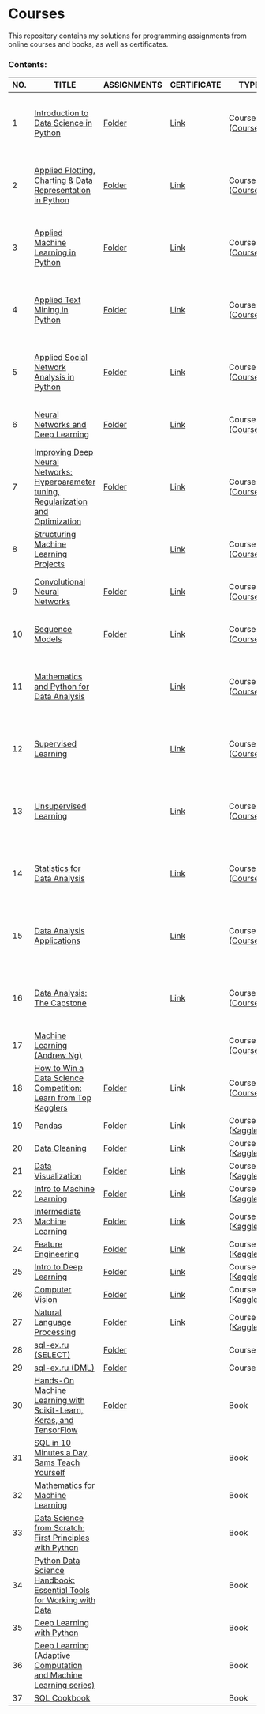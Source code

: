 # Courses
This repository contains my solutions for programming assignments from online courses and books, as well as certificates.  
  
### Contents:
| NO. | TITLE | ASSIGNMENTS | CERTIFICATE | TYPE | NOTE |
|-----|-------|-------------|-------------|------|------|
|1| [Introduction to Data Science in Python](https://www.coursera.org/learn/python-data-analysis) | [Folder](https://github.com/Lenferdetroud/courses/tree/main/Applied%20Data%20Science%20with%20Python%20(specialization)/1.%20Introduction%20to%20Data%20Science%20in%20Python/assignments) | [Link](https://github.com/Lenferdetroud/courses/blob/main/Applied%20Data%20Science%20with%20Python%20(specialization)/1.%20Introduction%20to%20Data%20Science%20in%20Python/Introduction%20to%20Data%20Science%20in%20Python%20(CERTIFICATE).pdf) | Course ([Coursera](https://coursera.org/)) | 1/5 in the [Applied Data Science with Python Specialization](https://www.coursera.org/specializations/data-science-python) ([CERTIFICATE](https://github.com/Lenferdetroud/courses/blob/main/Applied%20Data%20Science%20with%20Python%20(specialization)/SPECIALIZATION%20CERTIFICATE.pdf)) |
|2| [Applied Plotting, Charting & Data Representation in Python](https://www.coursera.org/learn/python-plotting) | [Folder](https://github.com/Lenferdetroud/courses/tree/main/Applied%20Data%20Science%20with%20Python%20(specialization)/2.%20Applied%20Plotting%2C%20Charting%20%26%20Data%20Representation%20in%20Python/assignments) | [Link](https://github.com/Lenferdetroud/courses/blob/main/Applied%20Data%20Science%20with%20Python%20(specialization)/2.%20Applied%20Plotting%2C%20Charting%20%26%20Data%20Representation%20in%20Python/Applied%20Plotting%2C%20Charting%20%26%20Data%20Representation%20in%20Python%20(CERTIFICATE).pdf) | Course ([Coursera](https://coursera.org/)) | 2/5 in the [Applied Data Science with Python Specialization](https://www.coursera.org/specializations/data-science-python) ([CERTIFICATE](https://github.com/Lenferdetroud/courses/blob/main/Applied%20Data%20Science%20with%20Python%20(specialization)/SPECIALIZATION%20CERTIFICATE.pdf)) |
|3| [Applied Machine Learning in Python](https://www.coursera.org/learn/python-machine-learning) | [Folder](https://github.com/Lenferdetroud/courses/tree/main/Applied%20Data%20Science%20with%20Python%20(specialization)/3.%20Applied%20Machine%20Learning%20in%20Python/assignments) | [Link](https://github.com/Lenferdetroud/courses/blob/main/Applied%20Data%20Science%20with%20Python%20(specialization)/3.%20Applied%20Machine%20Learning%20in%20Python/Applied%20Machine%20Learning%20in%20Python%20(CERTIFICATE).pdf) | Course ([Coursera](https://coursera.org/)) | 3/5 in the [Applied Data Science with Python Specialization](https://www.coursera.org/specializations/data-science-python) ([CERTIFICATE](https://github.com/Lenferdetroud/courses/blob/main/Applied%20Data%20Science%20with%20Python%20(specialization)/SPECIALIZATION%20CERTIFICATE.pdf)) |
|4| [Applied Text Mining in Python](https://www.coursera.org/learn/python-text-mining) | [Folder](https://github.com/Lenferdetroud/courses/tree/main/Applied%20Data%20Science%20with%20Python%20(specialization)/4.%20Applied%20Text%20Mining%20in%20Python/assignments) | [Link](https://github.com/Lenferdetroud/courses/blob/main/Applied%20Data%20Science%20with%20Python%20(specialization)/4.%20Applied%20Text%20Mining%20in%20Python/Applied%20Text%20Mining%20in%20Python%20(CERTIFICATE).pdf) | Course ([Coursera](https://coursera.org/)) | 4/5 in the [Applied Data Science with Python Specialization](https://www.coursera.org/specializations/data-science-python) ([CERTIFICATE](https://github.com/Lenferdetroud/courses/blob/main/Applied%20Data%20Science%20with%20Python%20(specialization)/SPECIALIZATION%20CERTIFICATE.pdf)) |
|5| [Applied Social Network Analysis in Python](https://www.coursera.org/learn/python-social-network-analysis) | [Folder](https://github.com/Lenferdetroud/courses/tree/main/Applied%20Data%20Science%20with%20Python%20(specialization)/5.%20Applied%20Social%20Network%20Analysis%20in%20Python/assignments) | [Link](https://github.com/Lenferdetroud/courses/blob/main/Applied%20Data%20Science%20with%20Python%20(specialization)/5.%20Applied%20Social%20Network%20Analysis%20in%20Python/Applied%20Social%20Network%20Analysis%20in%20Python%20(CERTIFICATE).pdf) | Course ([Coursera](https://coursera.org/)) | 5/5 in the [Applied Data Science with Python Specialization](https://www.coursera.org/specializations/data-science-python) ([CERTIFICATE](https://github.com/Lenferdetroud/courses/blob/main/Applied%20Data%20Science%20with%20Python%20(specialization)/SPECIALIZATION%20CERTIFICATE.pdf)) |
|6| [Neural Networks and Deep Learning](https://www.coursera.org/learn/neural-networks-deep-learning) | [Folder](https://github.com/Lenferdetroud/courses/tree/main/Deep%20Learning%20(specialization)/1.%20Neural%20Networks%20and%20Deep%20Learning/assignments) | [Link](https://github.com/Lenferdetroud/courses/blob/main/Deep%20Learning%20(specialization)/1.%20Neural%20Networks%20and%20Deep%20Learning/Neural%20Networks%20and%20Deep%20Learning%20(CERTIFICATE).pdf) | Course ([Coursera](https://coursera.org/)) | 1/5 in the [Deep Learning Specialization](https://www.coursera.org/specializations/deep-learning) ([CERTIFICATE](https://github.com/Lenferdetroud/courses/blob/main/Deep%20Learning%20(specialization)/SPECIALIZATION%20CERTIFICATE.pdf)) |
|7| [Improving Deep Neural Networks: Hyperparameter tuning, Regularization and Optimization](https://www.coursera.org/learn/deep-neural-network) | [Folder](https://github.com/Lenferdetroud/courses/tree/main/Deep%20Learning%20(specialization)/2.%20Improving%20Deep%20Neural%20Networks:%20Hyperparameter%20tuning%2C%20Regularization%20and%20Optimization/assignments) | [Link](https://github.com/Lenferdetroud/courses/blob/main/Deep%20Learning%20(specialization)/2.%20Improving%20Deep%20Neural%20Networks:%20Hyperparameter%20tuning%2C%20Regularization%20and%20Optimization/Improving%20Deep%20Neural%20Networks:%20Hyperparameter%20Tuning%2C%20Regularization%20and%20Optimization%20(CERTIFICATE).pdf) | Course ([Coursera](https://coursera.org/)) | 2/5 in the [Deep Learning Specialization](https://www.coursera.org/specializations/deep-learning) ([CERTIFICATE](https://github.com/Lenferdetroud/courses/blob/main/Deep%20Learning%20(specialization)/SPECIALIZATION%20CERTIFICATE.pdf)) |
|8| [Structuring Machine Learning Projects](https://www.coursera.org/learn/machine-learning-projects) | | [Link](https://github.com/Lenferdetroud/courses/blob/main/Deep%20Learning%20(specialization)/3.%20Structuring%20Machine%20Learning%20Projects/Structuring%20Machine%20Learning%20Projects%20(CERTIFICATE).pdf) | Course ([Coursera](https://coursera.org/)) | 3/5 in the [Deep Learning Specialization](https://www.coursera.org/specializations/deep-learning) ([CERTIFICATE](https://github.com/Lenferdetroud/courses/blob/main/Deep%20Learning%20(specialization)/SPECIALIZATION%20CERTIFICATE.pdf)) |
|9| [Convolutional Neural Networks](https://www.coursera.org/learn/convolutional-neural-networks) | [Folder](https://github.com/Lenferdetroud/courses/tree/main/Deep%20Learning%20(specialization)/4.%20Convolutional%20Neural%20Networks/assignments) | [Link](https://github.com/Lenferdetroud/courses/blob/main/Deep%20Learning%20(specialization)/4.%20Convolutional%20Neural%20Networks/Convolutional%20Neural%20Networks%20(CERTIFICATE).pdf) | Course ([Coursera](https://coursera.org/)) | 4/5 in the [Deep Learning Specialization](https://www.coursera.org/specializations/deep-learning) ([CERTIFICATE](https://github.com/Lenferdetroud/courses/blob/main/Deep%20Learning%20(specialization)/SPECIALIZATION%20CERTIFICATE.pdf)) |
|10| [Sequence Models](https://www.coursera.org/learn/nlp-sequence-models) | [Folder](https://github.com/Lenferdetroud/courses/tree/main/Deep%20Learning%20(specialization)/5.%20Sequence%20Models/assignments) | [Link](https://github.com/Lenferdetroud/courses/blob/main/Deep%20Learning%20(specialization)/5.%20Sequence%20Models/Sequence%20Models%20(CERTIFICATE).pdf) | Course ([Coursera](https://coursera.org/)) | 5/5 in the [Deep Learning Specialization](https://www.coursera.org/specializations/deep-learning) ([CERTIFICATE](https://github.com/Lenferdetroud/courses/blob/main/Deep%20Learning%20(specialization)/SPECIALIZATION%20CERTIFICATE.pdf)) |
|11| [Mathematics and Python for Data Analysis](https://www.coursera.org/learn/mathematics-and-python?specialization=machine-learning-data-analysis) |  | [Link](https://github.com/Lenferdetroud/courses/blob/main/Machine%20Learning%20and%20Data%20Analysis%20(specialization)/Mathematics%20and%20Python%20for%20data%20analysis%20(CERTIFICATE).pdf) | Course ([Coursera](https://coursera.org/)) | 1/6 in the [Machine Learning and Data Analysis Specialization](https://www.coursera.org/specializations/machine-learning-data-analysis) ([CERTIFICATE](https://github.com/Lenferdetroud/courses/blob/main/Machine%20Learning%20and%20Data%20Analysis%20(specialization)/SPECIALIZATION%20CERTIFICATE.pdf)) |
|12| [Supervised Learning](https://www.coursera.org/learn/supervised-learning?specialization=machine-learning-data-analysis) |  | [Link](https://github.com/Lenferdetroud/courses/blob/main/Machine%20Learning%20and%20Data%20Analysis%20(specialization)/Supervised%20learning%20(CERTIFICATE).pdf) | Course ([Coursera](https://coursera.org/)) | 2/6 in the [Machine Learning and Data Analysis Specialization](https://www.coursera.org/specializations/machine-learning-data-analysis) ([CERTIFICATE](https://github.com/Lenferdetroud/courses/blob/main/Machine%20Learning%20and%20Data%20Analysis%20(specialization)/SPECIALIZATION%20CERTIFICATE.pdf)) |
|13| [Unsupervised Learning](https://www.coursera.org/learn/unsupervised-learning?specialization=machine-learning-data-analysis) |  | [Link](https://github.com/Lenferdetroud/courses/blob/main/Machine%20Learning%20and%20Data%20Analysis%20(specialization)/Unsupervised%20learning%20(CERTIFICATE).pdf) | Course ([Coursera](https://coursera.org/)) | 3/6 in the [Machine Learning and Data Analysis Specialization](https://www.coursera.org/specializations/machine-learning-data-analysis) ([CERTIFICATE](https://github.com/Lenferdetroud/courses/blob/main/Machine%20Learning%20and%20Data%20Analysis%20(specialization)/SPECIALIZATION%20CERTIFICATE.pdf)) |
|14| [Statistics for Data Analysis](https://www.coursera.org/learn/stats-for-data-analysis?specialization=machine-learning-data-analysis) |  | [Link](https://github.com/Lenferdetroud/courses/blob/main/Machine%20Learning%20and%20Data%20Analysis%20(specialization)/Statistics%20for%20data%20analysis%20(CERTIFICATE).pdf) | Course ([Coursera](https://coursera.org/)) | 4/6 in the [Machine Learning and Data Analysis Specialization](https://www.coursera.org/specializations/machine-learning-data-analysis) ([CERTIFICATE](https://github.com/Lenferdetroud/courses/blob/main/Machine%20Learning%20and%20Data%20Analysis%20(specialization)/SPECIALIZATION%20CERTIFICATE.pdf)) |
|15| [Data Analysis Applications](https://www.coursera.org/learn/data-analysis-applications) |  | [Link](https://github.com/Lenferdetroud/courses/blob/main/Machine%20Learning%20and%20Data%20Analysis%20(specialization)/Data%20analysis%20applications%20(CERTIFICATE).pdf) | Course ([Coursera](https://coursera.org/)) | 5/6 in the [Machine Learning and Data Analysis Specialization](https://www.coursera.org/specializations/machine-learning-data-analysis) ([CERTIFICATE](https://github.com/Lenferdetroud/courses/blob/main/Machine%20Learning%20and%20Data%20Analysis%20(specialization)/SPECIALIZATION%20CERTIFICATE.pdf)) |
|16| [Data Analysis: The Capstone](https://www.coursera.org/learn/data-analysis-project) |  | [Link](https://github.com/Lenferdetroud/courses/blob/main/Machine%20Learning%20and%20Data%20Analysis%20(specialization)/Capstone%20(CERTIFICATE).pdf) | Course ([Coursera](https://coursera.org/)) | 6/6 in the [Machine Learning and Data Analysis Specialization](https://www.coursera.org/specializations/machine-learning-data-analysis) ([CERTIFICATE](https://github.com/Lenferdetroud/courses/blob/main/Machine%20Learning%20and%20Data%20Analysis%20(specialization)/SPECIALIZATION%20CERTIFICATE.pdf)) |
|17| [Machine Learning (Andrew Ng)](https://www.coursera.org/learn/machine-learning) |  |  | Course ([Coursera](https://coursera.org/)) | Single Course |
|18| [How to Win a Data Science Competition: Learn from Top Kagglers](https://www.coursera.org/learn/competitive-data-science) | [Folder](https://github.com/Lenferdetroud/courses/tree/main/How%20to%20Win%20a%20Data%20Science%20Competition:%20Learn%20from%20Top%20Kagglers%20(course)/assignments) | Link | Course ([Coursera](https://coursera.org/)) | Single Course |
|19| [Pandas](https://www.kaggle.com/learn/pandas) | [Folder](https://github.com/Lenferdetroud/courses/tree/main/Kaggle%20Courses/Pandas) | [Link](https://www.kaggle.com/learn/certification/lenferdetroud/pandas) | Course ([Kaggle](https://www.kaggle.com/)) |  |
|20| [Data Cleaning](https://www.kaggle.com/learn/data-cleaning) | [Folder](https://github.com/Lenferdetroud/courses/tree/main/Kaggle%20Courses/Data%20Cleaning) | [Link](https://www.kaggle.com/learn/certification/lenferdetroud/data-cleaning) | Course ([Kaggle](https://www.kaggle.com/)) |  |
|21| [Data Visualization](https://www.kaggle.com/learn/data-visualization) | [Folder](https://github.com/Lenferdetroud/courses/tree/main/Kaggle%20Courses/Data%20Visualization) | [Link](https://www.kaggle.com/learn/certification/lenferdetroud/data-visualization) | Course ([Kaggle](https://www.kaggle.com/)) |  |
|22| [Intro to Machine Learning](https://www.kaggle.com/learn/intro-to-machine-learning) | [Folder](https://github.com/Lenferdetroud/courses/tree/main/Kaggle%20Courses/Intro%20to%20Machine%20Learning) | [Link](https://www.kaggle.com/learn/certification/lenferdetroud/intro-to-machine-learning) | Course ([Kaggle](https://www.kaggle.com/)) |  |
|23| [Intermediate Machine Learning](https://www.kaggle.com/learn/intermediate-machine-learning) | [Folder](https://github.com/Lenferdetroud/courses/tree/main/Kaggle%20Courses/Intermediate%20Machine%20Learning) | [Link](https://www.kaggle.com/learn/certification/lenferdetroud/intermediate-machine-learning) | Course ([Kaggle](https://www.kaggle.com/)) |  |
|24| [Feature Engineering](https://www.kaggle.com/learn/feature-engineering) | [Folder](https://github.com/Lenferdetroud/courses/tree/main/Kaggle%20Courses/Feature%20Engineering) | [Link](https://www.kaggle.com/learn/certification/lenferdetroud/feature-engineering) | Course ([Kaggle](https://www.kaggle.com/)) |  |
|25| [Intro to Deep Learning](https://www.kaggle.com/learn/intro-to-deep-learning) | [Folder](https://github.com/Lenferdetroud/courses/tree/main/Kaggle%20Courses/Intro%20to%20Deep%20Learning) | [Link](https://www.kaggle.com/learn/certification/lenferdetroud/intro-to-deep-learning) | Course ([Kaggle](https://www.kaggle.com/)) |  |
|26| [Computer Vision](https://www.kaggle.com/learn/computer-vision) | [Folder](https://github.com/Lenferdetroud/courses/tree/main/Kaggle%20Courses/Computer%20Vision) | [Link](https://www.kaggle.com/learn/certification/lenferdetroud/computer-vision) | Course ([Kaggle](https://www.kaggle.com/)) |  |
|27| [Natural Language Processing](https://www.kaggle.com/learn/natural-language-processing) | [Folder](https://github.com/Lenferdetroud/courses/tree/main/Kaggle%20Courses/Natural%20Language%20Processing) | [Link](https://www.kaggle.com/learn/certification/lenferdetroud/natural-language-processing) | Course ([Kaggle](https://www.kaggle.com/)) |  |
|28| [sql-ex.ru (SELECT)](https://www.sql-ex.ru/) | [Folder](https://github.com/lenferdetroud/courses/tree/main/SQL-EX/SELECT) |  | Course |  |
|29| [sql-ex.ru (DML)](https://www.sql-ex.ru/) | [Folder](https://github.com/lenferdetroud/courses/tree/main/SQL-EX/DML) |  | Course |  |
|30| [Hands-On Machine Learning with Scikit-Learn, Keras, and TensorFlow](https://www.amazon.com/Hands-Machine-Learning-Scikit-Learn-TensorFlow/dp/1492032646) | [Folder](https://github.com/Lenferdetroud/courses/tree/main/Hands-On%20Machine%20Learning%20with%20Scikit-Learn%2C%20Keras%2C%20and%20TensorFlow%20(book)) |  | Book | 2nd Edition |
|31| [SQL in 10 Minutes a Day, Sams Teach Yourself](https://www.amazon.com/SQL-Minutes-Sams-Teach-Yourself/dp/0135182794) |  |  | Book | 5th Edition |
|32| [Mathematics for Machine Learning](https://www.amazon.com/Mathematics-Machine-Learning-Peter-Deisenroth/dp/110845514X) |  |  | Book | 1st Edition |
|33| [Data Science from Scratch: First Principles with Python](https://www.amazon.com/Data-Science-Scratch-Principles-Python/dp/149190142X) |  |  | Book | 1st Edition |
|34| [Python Data Science Handbook: Essential Tools for Working with Data](https://www.amazon.com/Python-Data-Science-Handbook-Essential/dp/1491912057) |  |  | Book | 1st Edition |
|35| [Deep Learning with Python](https://www.amazon.com/Deep-Learning-Python-Francois-Chollet/dp/1617294438) |  |  | Book | 1st Edition |
|36| [Deep Learning (Adaptive Computation and Machine Learning series)](https://www.amazon.com/Deep-Learning-Adaptive-Computation-Machine/dp/0262035618) |  |  | Book | Illustrated Edition |
|37| [SQL Cookbook](https://www.amazon.com/SQL-Cookbook-Query-Solutions-Techniques/dp/1492077445) |  |  | Book | 2nd Edition |
